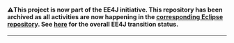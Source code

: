 
#### :warning:This project is now part of the EE4J initiative. This repository has been archived as all activities are now happening in the [corresponding Eclipse repository](https://github.com/eclipse-ee4j/glassfish-maven-embedded-plugin). See [here](https://www.eclipse.org/ee4j/status.php) for the overall EE4J transition status.
 
---

